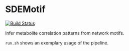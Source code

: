 # SDEMotif

[![Build Status](https://api.travis-ci.org/kpj/SDEMotif.svg?branch=master)](https://api.travis-ci.org/kpj/SDEMotif)

Infer metabolite correlation patterns from network motifs.

`run.sh` shows an exemplary usage of the pipeline.
